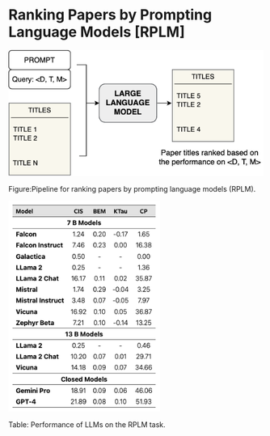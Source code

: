 # Ranking Papers by Prompting Language Models \[RPLM\]  


<img src="../../figures/rplm.png" alt="RPL Pipeline." width="700"/>  

Figure:Pipeline for ranking papers by prompting language models (RPLM).  
 

<img src="../../figures/rplm_results.png" alt="RPLM Baselines." width="300"/>   

Table: Performance of LLMs on the RPLM task.  